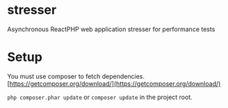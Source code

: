 # stresser

Asynchronous ReactPHP web application stresser for performance tests

# Setup

You must use composer to fetch dependencies. [https://getcomposer.org/download/](https://getcomposer.org/download/)

`php composer.phar update` or `composer update` in the project root.
